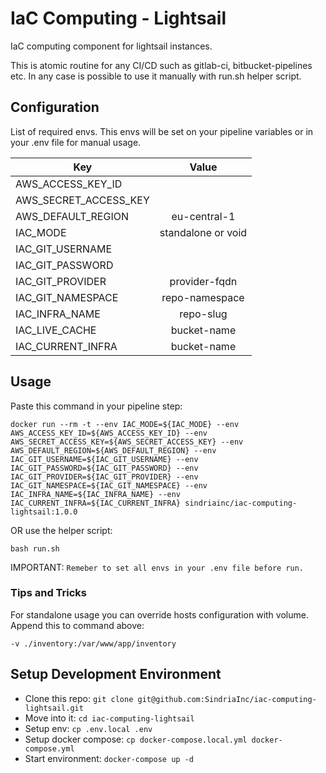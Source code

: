# IaC Computing - Lightsail

IaC computing component for lightsail instances.

This is atomic routine for any CI/CD such as gitlab-ci, bitbucket-pipelines etc.
In any case is possible to use it manually with run.sh helper script.

## Configuration

List of required envs. This envs will be set on your pipeline variables or in your .env file for manual usage.

| Key                       | Value                         |
| --------------------------|:-----------------------------:|
| AWS_ACCESS_KEY_ID         | <access-key>                  |
| AWS_SECRET_ACCESS_KEY     | <secret-key>                  |
| AWS_DEFAULT_REGION        | eu-central-1                  |
| IAC_MODE                  | standalone or void            |
| IAC_GIT_USERNAME          | <service-account-username>    |
| IAC_GIT_PASSWORD          | <service-account-username>    |
| IAC_GIT_PROVIDER          | provider-fqdn                 |
| IAC_GIT_NAMESPACE         | repo-namespace                |
| IAC_INFRA_NAME            | repo-slug                     |
| IAC_LIVE_CACHE            | bucket-name                   |
| IAC_CURRENT_INFRA         | bucket-name                   |


## Usage

Paste this command in your pipeline step:

`docker run --rm -t --env IAC_MODE=${IAC_MODE} --env AWS_ACCESS_KEY_ID=${AWS_ACCESS_KEY_ID} --env AWS_SECRET_ACCESS_KEY=${AWS_SECRET_ACCESS_KEY} --env AWS_DEFAULT_REGION=${AWS_DEFAULT_REGION} --env IAC_GIT_USERNAME=${IAC_GIT_USERNAME} --env IAC_GIT_PASSWORD=${IAC_GIT_PASSWORD} --env IAC_GIT_PROVIDER=${IAC_GIT_PROVIDER} --env IAC_GIT_NAMESPACE=${IAC_GIT_NAMESPACE} --env IAC_INFRA_NAME=${IAC_INFRA_NAME} --env IAC_CURRENT_INFRA=${IAC_CURRENT_INFRA} sindriainc/iac-computing-lightsail:1.0.0`

OR use the helper script:

`bash run.sh`

IMPORTANT: `Remeber to set all envs in your .env file before run.`

### Tips and Tricks

For standalone usage you can override hosts configuration with volume. Append this to command above:

`-v ./inventory:/var/www/app/inventory`

## Setup Development Environment

- Clone this repo: `git clone git@github.com:SindriaInc/iac-computing-lightsail.git`
- Move into it: `cd iac-computing-lightsail`
- Setup env: `cp .env.local .env`
- Setup docker compose: `cp docker-compose.local.yml docker-compose.yml`
- Start environment: `docker-compose up -d`